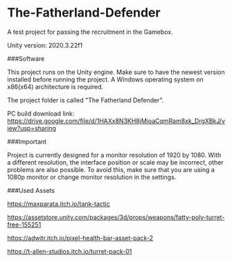 # The-Fatherland-Defender
A test project for passing the recruitment in the Gamebox.

Unity version: 2020.3.22f1 


###Software

This project runs on the Unity engine. Make sure to have the newest version installed before running the project.
A Windows operating system on x86(x64) architecture is required.

The project folder is called "The Fatherland Defender".

PC build download link:
https://drive.google.com/file/d/1HAXx8N3KH8jMioaCqmRam8xk_DrgXBkJ/view?usp=sharing

###Important

Project is currently designed for a monitor resolution of 1920 by 1080. With a different resolution, the interface position or scale may be incorrect, other problems are also possible.
To avoid this, make sure that you are using a 1080p monitor or change monitor resolution in the settings.


###Used Assets

https://maxparata.itch.io/tank-tactic

https://assetstore.unity.com/packages/3d/props/weapons/fatty-poly-turret-free-155251

https://adwitr.itch.io/pixel-health-bar-asset-pack-2

https://t-allen-studios.itch.io/turret-pack-01


